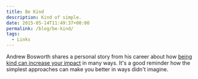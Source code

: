 ```yaml
---
title: Be Kind
description: Kind of simple.
date: 2015-05-14T11:49:37+00:00
permalink: /blog/be-kind/
tags:
  - Links
---
```


Andrew Bosworth shares a personal story from his career about how [being kind can increase your impact](http://boz.com/articles/be-kind.html) in many ways. It's a good reminder how the simplest approaches can make you better in ways didn't imagine.
